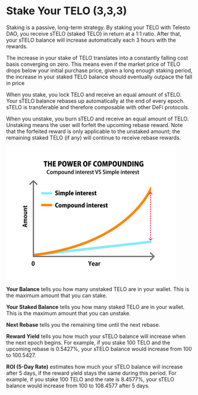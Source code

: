 # Stake Your TELO (3,3,3)

Staking is a passive, long-term strategy. By staking your TELO with Telesto DAO, you receive sTELO (staked TELO) in return at a 1:1 ratio. After that, your sTELO balance will increase automatically each 3 hours with the rewards.&#x20;

The increase in your stake of TELO translates into a constantly falling cost basis converging on zero. This means even if the market price of TELO drops below your initial purchase price, given a long enough staking period, the increase in your staked TELO balance should eventually outpace the fall in price

When you stake, you lock TELO and receive an equal amount of sTELO. Your sTELO balance rebases up automatically at the end of every epoch. sTELO is transferable and therefore composable with other DeFi protocols.

When you unstake, you burn sTELO and receive an equal amount of TELO. Unstaking means the user will forfeit the upcoming rebase reward. Note that the forfeited reward is only applicable to the unstaked amount; the remaining staked TELO (if any) will continue to receive rebase rewards.

![](<../.gitbook/assets/image (3).png>)

**Your Balance** tells you how many unstaked TELO are in your wallet. This is the maximum amount that you can stake.

**Your Staked Balance** tells you how many staked TELO are in your wallet. This is the maximum amount that you can unstake.

**Next Rebase** tells you the remaining time until the next rebase.

**Reward Yield** tells you how much your sTELO balance will increase when the next epoch begins. For example, if you stake 100 TELO and the upcoming rebase is 0.5427%, your sTELO balance would increase from 100 to 100.5427.

**ROI (5-Day Rate)** estimates how much your sTELO balance will increase after 5 days, if the reward yield stays the same during this period. For example, if you stake 100 TELO and the rate is 8.4577%, your sTELO balance would increase from 100 to 108.4577 after 5 days.
